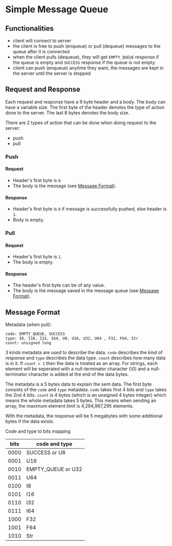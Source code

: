 # Simple Message Queue

## Functionalities

- client will connect to server
- the client is free to push (enqueue) or pull (dequeue) messages to the queue after it is
  connected
- when the client pulls (dequeue), they will get `EMPTY_QUEUE` response if the queue is empty and
  `SUCCESS` response if the queue is not empty.
- client can push (enqueue) anytime they want, the messages are kept in the server until the
  server is stopped

## Request and Response

Each request and response have a 9 byte header and a body. The body can have a variable size. The
first byte of the header denotes the type of action done to the server. The last 8 bytes denotes the
body size.

There are 2 types of action that can be done when doing request to the server:

- push
- pull

### Push

#### Request

- Header's first byte is `0`.
- The body is the message (see [Message Format](#message-format)).

#### Response

- Header's first byte is `0` if message is successfully pushed, else header is `1`.
- Body is empty.

### Pull

#### Request

- Header's first byte is `1`.
- The body is empty.

#### Response

- The header's first byte can be of any value.
- The body is the message saved in the message queue (see [Message Format](#message-format)).

## Message Format

Metadata (when pull):

```
code: EMPTY_QUEUE, SUCCESS
type: I8, I16, I32, I64, U8, U16, U32, U64 , F32, F64, Str
count: unsigned long
```

3 kinds metadata are used to describe the data. `code` describes the kind of response and `type`
describes the data type. `count` describes how many data is in it. If `count > 1` then the data is
treated as an array. For strings, each element will be seperated with a null-terminator character
(\0) and a null-terminator character is added at the end of the data bytes.

The metadata is a 5 bytes data to explain the sent data. The first byte consists of the `code` and
`type` metadata. `code` takes first 4 bits and `type` takes the 2nd 4 bits. `count` is 4 bytes
(which is an unsigned 4 bytes integer) which means the whole metadata takes 5 bytes. This means
when sending an array, the maximum element limit is 4,294,967,295 elements.

With the metadata, the response will be 5 megabytes with some additional bytes if the data exists.

Code and type to bits mapping

| bits | code and type      |
|------|--------------------|
| 0000 | SUCCESS or U8      |
| 0001 | U16                |
| 0010 | EMPTY_QUEUE or U32 |
| 0011 | U64                |
| 0100 | I8                 |
| 0101 | I16                |
| 0110 | I32                |
| 0111 | I64                |
| 1000 | F32                |
| 1001 | F64                |
| 1010 | Str                |
